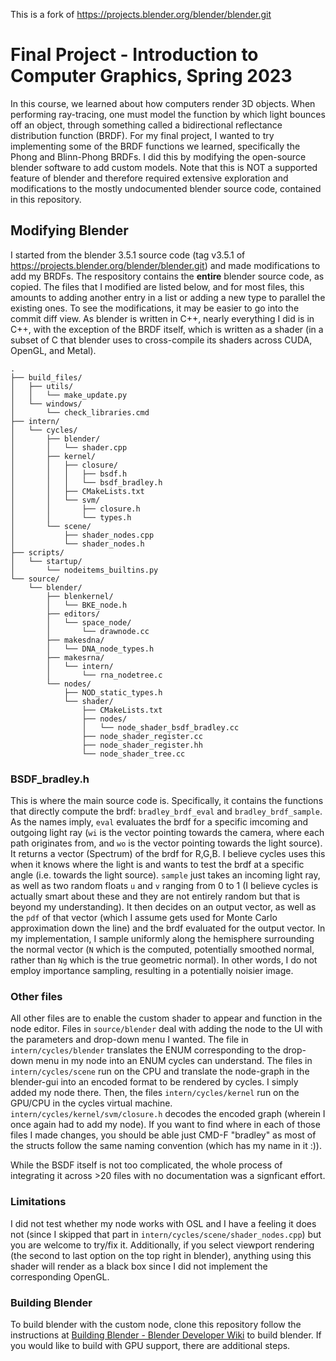 This is a fork of https://projects.blender.org/blender/blender.git
# Final Project - Introduction to Computer Graphics, Spring 2023
In this course, we learned about how computers render 3D objects. When performing ray-tracing, one must model the function by which light bounces off an object, through something called a bidirectional reflectance distribution function (BRDF). For my final project, I wanted to try implementing some of the BRDF functions we learned, specifically the Phong and Blinn-Phong BRDFs. I did this by modifying the open-source blender software to add custom models. Note that this is NOT a supported feature of blender and therefore required extensive exploration and modifications to the mostly undocumented blender source code, contained in this repository.

## Modifying Blender

I started from the blender 3.5.1 source code (tag v3.5.1 of https://projects.blender.org/blender/blender.git) and made modifications to add my BRDFs. The respository contains the **entire** blender source code, as copied. The files that I modified are listed below, and for most files, this amounts to adding another entry in a list or adding a new type to parallel the existing ones. To see the modifications, it may be easier to go into the commit diff view. As blender is written in C++, nearly everything I did is in C++, with the exception of the BRDF itself, which is written as a shader (in a subset of C that blender uses to cross-compile its shaders across CUDA, OpenGL, and Metal).

```
.
├── build_files/
│   ├── utils/
│   │   └── make_update.py
│   └── windows/
│       └── check_libraries.cmd
├── intern/
│   └── cycles/
│       ├── blender/
│       │   └── shader.cpp
│       ├── kernel/
│       │   ├── closure/
│       │   │   ├── bsdf.h
│       │   │   └── bsdf_bradley.h
│       │   ├── CMakeLists.txt
│       │   └── svm/
│       │       ├── closure.h
│       │       └── types.h
│       └── scene/
│           ├── shader_nodes.cpp
│           └── shader_nodes.h
├── scripts/
│   └── startup/
│       └── nodeitems_builtins.py
└── source/
    └── blender/
        ├── blenkernel/
        │   └── BKE_node.h
        ├── editors/
        │   └── space_node/
        │       └── drawnode.cc
        ├── makesdna/
        │   └── DNA_node_types.h
        ├── makesrna/
        │   └── intern/
        │       └── rna_nodetree.c
        └── nodes/
            ├── NOD_static_types.h
            └── shader/
                ├── CMakeLists.txt
                ├── nodes/
                │   └── node_shader_bsdf_bradley.cc
                ├── node_shader_register.cc
                ├── node_shader_register.hh
                └── node_shader_tree.cc
```
### BSDF_bradley.h
This is where the main source code is. Specifically, it contains the functions that directly compute the brdf: ``bradley_brdf_eval`` and ``bradley_brdf_sample``. As the names imply, ``eval`` evaluates the brdf for a specific imcoming and outgoing light ray (``wi`` is the vector pointing towards the camera, where each path originates from, and ``wo`` is the vector pointing towards the light source). It returns a vector (Spectrum) of the brdf for R,G,B. I believe cycles uses this when it knows where the light is and wants to test the brdf at a specific angle (i.e. towards the light source). ``sample`` just takes an incoming light ray, as well as two random floats ``u`` and ``v`` ranging from 0 to 1 (I believe cycles is actually smart about these and they are not entirely random but that is beyond my understanding). It then decides on an output vector, as well as the ``pdf`` of that vector (which I assume gets used for Monte Carlo approximation down the line) and the  brdf evaluated for the output vector. In my implementation, I sample uniformly along the hemisphere surrounding the normal vector (``N`` which is the computed, potentially smoothed normal, rather than ``Ng`` which is the true geometric normal). In other words, I do not employ importance sampling, resulting in a potentially noisier image.

### Other files
All other files are to enable the custom shader to appear and function in the node editor. Files in ``source/blender`` deal with adding the node to the UI with the parameters and drop-down menu I wanted. The file in ``intern/cycles/blender`` translates the ENUM corresponding to the drop-down menu in my node into an ENUM cycles can understand. The files in ``intern/cycles/scene`` run on the CPU and translate the node-graph in the blender-gui into an encoded format to be rendered by cycles. I simply added my node there. Then, the files ``intern/cycles/kernel`` run on the GPU/CPU in the cycles virtual machine. ``intern/cycles/kernel/svm/closure.h`` decodes the encoded graph (wherein I once again had to add my node). If you want to find where in each of those files I made changes, you should be able just CMD-F "bradley" as most of the structs follow the same naming convention (which has my name in it :)).

While the BSDF itself is not too complicated, the whole process of integrating it across >20 files with no documentation was a signficant effort.

### Limitations
I did not test whether my node works with OSL and I have a feeling it does not (since I skipped that part in ``intern/cycles/scene/shader_nodes.cpp``) but you are welcome to try/fix it. Additionally, if you select viewport rendering (the second to last option on the top right in blender), anything using this shader will render as a black box since I did not implement the corresponding OpenGL.

### Building Blender
To build blender with the custom node, clone this repository follow the instructions at [Building Blender - Blender Developer Wiki](https://wiki.blender.org/wiki/Building_Blender) to build blender. If you would like to build with GPU support, there are additional steps.
